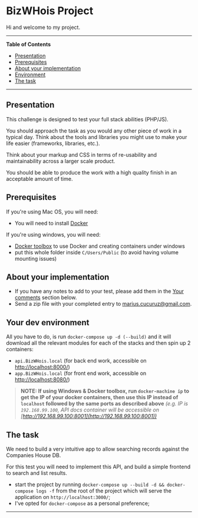 # BizWHois Project

Hi and welcome to my project.

***

**Table of Contents**

* [Presentation](#presentation)
* [Prerequisites](#prerequisites)
* [About your implementation](#about-your-implementation)
* [Environment](#your-dev-environment)
* [The task](#the-task)

***

<a id="presentation"></a>
## Presentation

This challenge is designed to test your full stack abilities (PHP/JS).

You should approach the task as you would any other piece of work in a typical day.
Think about the tools and libraries you might use to make your life easier (frameworks, libraries, etc.).

Think about your markup and CSS in terms of re-usability and maintainability across a larger scale product.

You should be able to produce the work with a high quality finish in an acceptable amount of time.

<a id="prerequisites"></a>
## Prerequisites

If you're using Mac OS, you will need:
* You will need to install [Docker](https://store.docker.com/editions/community/docker-ce-desktop-mac)

If you're using windows, you will need:
* [Docker toolbox](https://docs.docker.com/toolbox/toolbox_install_windows/) to use Docker and creating containers under windows
* put this whole folder inside `C/Users/Public` (to avoid having volume mounting issues)

<a id="about-your-implementation"></a>
## About your implementation

* If you have any notes to add to your test, please add them in the [Your comments](#your-comments) section below.
* Send a zip file with your completed entry to [marius.cucuruz@gmail.com](mailto:marius.cucuruz@gmail.com).

<a id="your-dev-environment"></a>
## Your dev environment

All you have to do, is run `docker-compose up -d (--build)` and it will download all the relevant modules for each of the stacks and then spin up 2 containers:
* `api.BizWHois.local` (for back end work, accessible on [http://localhost:8000/](http://localhost:8000/))
* `app.BizWHois.local` (for front end work, accessible on [http://localhost:8080/](http://localhost:8080/))

> **NOTE: If using Windows & Docker toolbox, run `docker-machine ip` to get the IP of your docker containers, then use this IP instead of `localhost` followed by the same ports as described above**
*(e.g. IP is `192.168.99.100`, API docs container will be accessible on [http://192.168.99.100:8001](http://192.168.99.100:8001))*

<a id="the-task"></a>
## The task

We need to build a very intuitive app to allow searching records against the Companies House DB.

For this test you will need to implement this API, and build a simple frontend to search and list results.
* start the project by running `docker-compose up --build -d && docker-compose logs -f` from the root of the project which will serve the application on `http://localhost:3000/`;
* I've opted for `docker-compose` as a personal preference;

***
